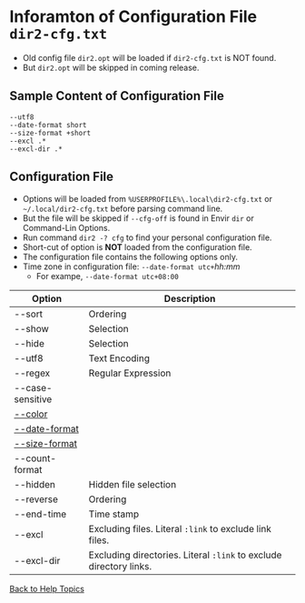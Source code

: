 # Inforamton of Configuration File ```dir2-cfg.txt```

* Old config file ```dir2.opt``` will be loaded if ```dir2-cfg.txt``` is NOT found.
* But ```dir2.opt``` will be skipped in coming release.

## Sample Content of Configuration File

```
--utf8
--date-format short
--size-format +short
--excl .*
--excl-dir .*
```

## Configuration File
* Options will be loaded from ```%USERPROFILE%\.local\dir2-cfg.txt``` or ```~/.local/dir2-cfg.txt``` before parsing command line.
* But the file will be skipped if ```--cfg-off``` is found in Envir ```dir``` or Command-Lin Options.
* Run command ```dir2 -? cfg``` to find your personal configuration file.
* Short-cut of option is **NOT** loaded from the configuration file.
* The configuration file contains the following options only.
* Time zone in configuration file: ```--date-format utc+```*hh:mm*
    * For exampe, ```--date-format utc+08:00```


| Option  | Description |
| ------  | --------- |
| --sort  | Ordering  |
| --show  | Selection |
| --hide  | Selection |
| --utf8  | Text Encoding |
| --regex | Regular Expression |
| --case-sensitive | |
| [--color](https://github.com/ck-yung/dir2cs/blob/main/docs/info-color.md) | |
| [--date-format](https://github.com/ck-yung/dir2cs/blob/main/docs/info-date-format.md) | |
| [--size-format](https://github.com/ck-yung/dir2cs/blob/main/docs/info-size-format.md) | |
| --count-format   | |
| --hidden   | Hidden file selection |
| --reverse  | Ordering |
| --end-time | Time stamp |
| --excl     | Excluding files. Literal ```:link``` to exclude link files.|
| --excl-dir | Excluding directories. Literal ```:link``` to exclude directory links.|

[Back to Help Topics](https://github.com/ck-yung/dir2cs/blob/main/docs/HELP.md)

